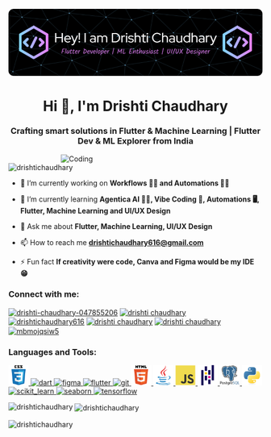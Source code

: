 ![Header](./github-header-image1.png)
<h1 align="center">Hi 👋, I'm Drishti Chaudhary</h1>
<h3 align="center">Crafting smart solutions in Flutter & Machine Learning | Flutter Dev & ML Explorer from India</h3>
<img align = "right" alt = "Coding" width = "400" src = "https://user-images.githubusercontent.com/74038190/212749447-bfb7e725-6987-49d9-ae85-2015e3e7cc41.gif">

<p align="left"> <img src="https://komarev.com/ghpvc/?username=drishtichaudhary&label=Profile%20views&color=0e75b6&style=flat" alt="drishtichaudhary" /> </p>

- 🔭 I’m currently working on **Workflows 🧑‍💻 and Automations 🏃‍♀️**

- 🌱 I’m currently learning **Agentica AI 👩‍💻, Vibe Coding 👾, Automations 🖥️, Flutter, Machine Learning and UI/UX Design**

- 💬 Ask me about **Flutter, Machine Learning, UI/UX Design**

- 📫 How to reach me **drishtichaudhary616@gmail.com**

- ⚡ Fun fact **If creativity were code, Canva and Figma would be my IDE 😁**

<h3 align="left">Connect with me:</h3>
<p align="left">
<a href="https://linkedin.com/in/drishti-chaudhary-047855206" target="blank"><img align="center" src="https://raw.githubusercontent.com/rahuldkjain/github-profile-readme-generator/master/src/images/icons/Social/linked-in-alt.svg" alt="drishti-chaudhary-047855206" height="30" width="40" /></a>
<a href="https://kaggle.com/drishti chaudhary" target="blank"><img align="center" src="https://raw.githubusercontent.com/rahuldkjain/github-profile-readme-generator/master/src/images/icons/Social/kaggle.svg" alt="drishti chaudhary" height="30" width="40" /></a>
<a href="https://instagram.com/drishtichaudhary616" target="blank"><img align="center" src="https://raw.githubusercontent.com/rahuldkjain/github-profile-readme-generator/master/src/images/icons/Social/instagram.svg" alt="drishtichaudhary616" height="30" width="40" /></a>
<a href="https://dribbble.com/drishti chaudhary" target="blank"><img align="center" src="https://raw.githubusercontent.com/rahuldkjain/github-profile-readme-generator/master/src/images/icons/Social/dribbble.svg" alt="drishti chaudhary" height="30" width="40" /></a>
<a href="https://www.behance.net/drishti chaudhary" target="blank"><img align="center" src="https://raw.githubusercontent.com/rahuldkjain/github-profile-readme-generator/master/src/images/icons/Social/behance.svg" alt="drishti chaudhary" height="30" width="40" /></a>
<a href="https://www.leetcode.com/mbmojqsiw5" target="blank"><img align="center" src="https://raw.githubusercontent.com/rahuldkjain/github-profile-readme-generator/master/src/images/icons/Social/leet-code.svg" alt="mbmojqsiw5" height="30" width="40" /></a>
</p>

<h3 align="left">Languages and Tools:</h3>
<p align="left"> <a href="https://www.w3schools.com/css/" target="_blank" rel="noreferrer"> <img src="https://raw.githubusercontent.com/devicons/devicon/master/icons/css3/css3-original-wordmark.svg" alt="css3" width="40" height="40"/> </a> <a href="https://dart.dev" target="_blank" rel="noreferrer"> <img src="https://www.vectorlogo.zone/logos/dartlang/dartlang-icon.svg" alt="dart" width="40" height="40"/> </a> <a href="https://www.figma.com/" target="_blank" rel="noreferrer"> <img src="https://www.vectorlogo.zone/logos/figma/figma-icon.svg" alt="figma" width="40" height="40"/> </a> <a href="https://flutter.dev" target="_blank" rel="noreferrer"> <img src="https://www.vectorlogo.zone/logos/flutterio/flutterio-icon.svg" alt="flutter" width="40" height="40"/> </a> <a href="https://git-scm.com/" target="_blank" rel="noreferrer"> <img src="https://www.vectorlogo.zone/logos/git-scm/git-scm-icon.svg" alt="git" width="40" height="40"/> </a> <a href="https://www.w3.org/html/" target="_blank" rel="noreferrer"> <img src="https://raw.githubusercontent.com/devicons/devicon/master/icons/html5/html5-original-wordmark.svg" alt="html5" width="40" height="40"/> </a> <a href="https://www.java.com" target="_blank" rel="noreferrer"> <img src="https://raw.githubusercontent.com/devicons/devicon/master/icons/java/java-original.svg" alt="java" width="40" height="40"/> </a> <a href="https://developer.mozilla.org/en-US/docs/Web/JavaScript" target="_blank" rel="noreferrer"> <img src="https://raw.githubusercontent.com/devicons/devicon/master/icons/javascript/javascript-original.svg" alt="javascript" width="40" height="40"/> </a> <a href="https://pandas.pydata.org/" target="_blank" rel="noreferrer"> <img src="https://raw.githubusercontent.com/devicons/devicon/2ae2a900d2f041da66e950e4d48052658d850630/icons/pandas/pandas-original.svg" alt="pandas" width="40" height="40"/> </a> <a href="https://www.postgresql.org" target="_blank" rel="noreferrer"> <img src="https://raw.githubusercontent.com/devicons/devicon/master/icons/postgresql/postgresql-original-wordmark.svg" alt="postgresql" width="40" height="40"/> </a> <a href="https://www.python.org" target="_blank" rel="noreferrer"> <img src="https://raw.githubusercontent.com/devicons/devicon/master/icons/python/python-original.svg" alt="python" width="40" height="40"/> </a> <a href="https://scikit-learn.org/" target="_blank" rel="noreferrer"> <img src="https://upload.wikimedia.org/wikipedia/commons/0/05/Scikit_learn_logo_small.svg" alt="scikit_learn" width="40" height="40"/> </a> <a href="https://seaborn.pydata.org/" target="_blank" rel="noreferrer"> <img src="https://seaborn.pydata.org/_images/logo-mark-lightbg.svg" alt="seaborn" width="40" height="40"/> </a> <a href="https://www.tensorflow.org" target="_blank" rel="noreferrer"> <img src="https://www.vectorlogo.zone/logos/tensorflow/tensorflow-icon.svg" alt="tensorflow" width="40" height="40"/> </a> </p>

<p><img align="left" src="https://github-readme-stats.vercel.app/api/top-langs?username=drishtichaudhary&show_icons=true&locale=en&layout=compact" alt="drishtichaudhary" /></p>

<p>&nbsp;<img align="center" src="https://github-readme-stats.vercel.app/api?username=drishtichaudhary&show_icons=true&locale=en" alt="drishtichaudhary" /></p>

<p><img align="center" src="https://github-readme-streak-stats.herokuapp.com/?user=drishtichaudhary&" alt="drishtichaudhary" /></p>

